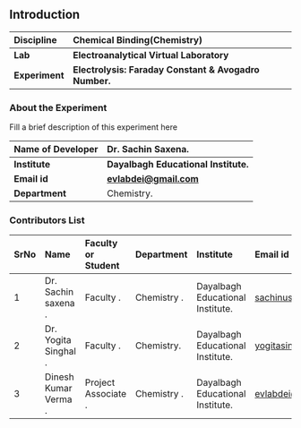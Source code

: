 ## Introduction


<b>Discipline | <b>Chemical Binding(Chemistry)
:--|:--|
<b> Lab | <b> Electroanalytical Virtual Laboratory
<b> Experiment|     <b> Electrolysis: Faraday Constant & Avogadro Number.

### About the Experiment 

Fill a brief description of this experiment here

<b>Name of Developer | <b> Dr. Sachin Saxena.
:--|:--|
<b> Institute | <b> Dayalbagh Educational Institute. 
<b> Email id|     <b> evlabdei@gmail.com  
<b> Department |  Chemistry.

### Contributors List

SrNo | Name | Faculty or Student | Department| Institute | Email id
:--|:--|:--|:--|:--|:--|
1 |Dr. Sachin saxena . |Faculty . |Chemistry . |Dayalbagh Educational Institute. |sachinusic@gmail.com
2 |Dr. Yogita Singhal . |Faculty . | Chemistry. |Dayalbagh Educational Institute. |yogitasinghal342@gmail.com
3 |Dinesh Kumar Verma . |Project Associate . |Chemistry . |Dayalbagh Educational Institute. |evlabdei@gmail.com
